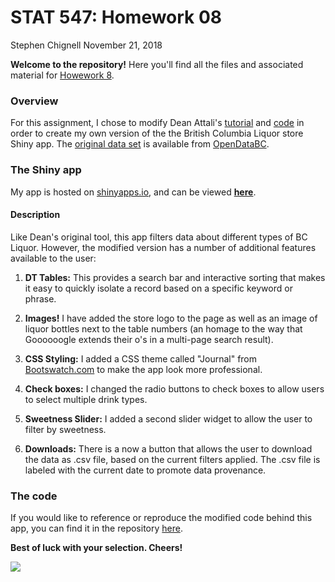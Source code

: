 STAT 547: Homework 08
================
Stephen Chignell
November 21, 2018

**Welcome to the repository!** Here you'll find all the files and associated material for [Howework 8](http://stat545.com/Classroom/assignments/hw08/hw08.html).

### Overview

For this assignment, I chose to modify Dean Attali's [tutorial](https://deanattali.com/blog/building-shiny-apps-tutorial/) and [code](https://deanattali.com/blog/building-shiny-apps-tutorial/#12-final-shiny-app-code) in order to create my own version of the the British Columbia Liquor store Shiny app. The [original data set](http://www.opendatabc.ca/dataset/bc-liquor-store-product-price-list-current-prices) is available from [OpenDataBC](http://www.opendatabc.ca/).

### The Shiny app

My app is hosted on [shinyapps.io](https://www.shinyapps.io), and can be viewed [**here**](https://smc-test-shiny.shinyapps.io/British_Columbia_Liquor_Prices/).

#### Description

Like Dean's original tool, this app filters data about different types of BC Liquor. However, the modified version has a number of additional features available to the user:

1.  **DT Tables:** This provides a search bar and interactive sorting that makes it easy to quickly isolate a record based on a specific keyword or phrase.

2.  **Images!** I have added the store logo to the page as well as an image of liquor bottles next to the table numbers (an homage to the way that Goooooogle extends their o's in a multi-page search result).

3.  **CSS Styling:** I added a CSS theme called "Journal" from [Bootswatch.com](https://bootswatch.com/) to make the app look more professional.

4.  **Check boxes:** I changed the radio buttons to check boxes to allow users to select multiple drink types.

5.  **Sweetness Slider:** I added a second slider widget to allow the user to filter by sweetness.

6.  **Downloads:** There is a now a button that allows the user to download the data as .csv file, based on the current filters applied. The .csv file is labeled with the current date to promote data provenance.

### The code

If you would like to reference or reproduce the modified code behind this app, you can find it in the repository [here](https://github.com/STAT545-UBC-students/hw08-schignel/blob/master/bcl/app.R).

**Best of luck with your selection. Cheers!**

![](https://media.giphy.com/media/RLfDm4jtYWt68/giphy.gif)
